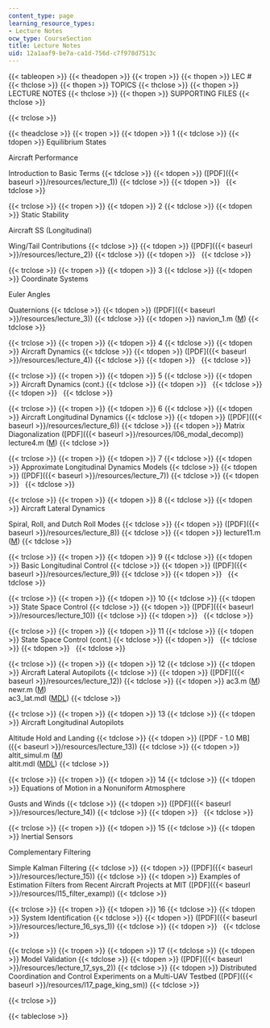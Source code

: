 ```yaml
---
content_type: page
learning_resource_types:
- Lecture Notes
ocw_type: CourseSection
title: Lecture Notes
uid: 12a1aaf9-be7a-ca1d-756d-c7f978d7513c
---
```


{{< tableopen >}}
{{< theadopen >}}
{{< tropen >}}
{{< thopen >}}
LEC #
{{< thclose >}}
{{< thopen >}}
TOPICS
{{< thclose >}}
{{< thopen >}}
LECTURE NOTES
{{< thclose >}}
{{< thopen >}}
SUPPORTING FILES
{{< thclose >}}

{{< trclose >}}

{{< theadclose >}}
{{< tropen >}}
{{< tdopen >}}
1
{{< tdclose >}}
{{< tdopen >}}
Equilibrium States  
  
Aircraft Performance  
  
Introduction to Basic Terms
{{< tdclose >}}
{{< tdopen >}}
([PDF]({{< baseurl >}}/resources/lecture_1))
{{< tdclose >}}
{{< tdopen >}}
 
{{< tdclose >}}

{{< trclose >}}
{{< tropen >}}
{{< tdopen >}}
2
{{< tdclose >}}
{{< tdopen >}}
Static Stability  
  
Aircraft SS (Longitudinal)  
  
Wing/Tail Contributions
{{< tdclose >}}
{{< tdopen >}}
([PDF]({{< baseurl >}}/resources/lecture_2))
{{< tdclose >}}
{{< tdopen >}}
 
{{< tdclose >}}

{{< trclose >}}
{{< tropen >}}
{{< tdopen >}}
3
{{< tdclose >}}
{{< tdopen >}}
Coordinate Systems  
  
Euler Angles  
  
Quaternions
{{< tdclose >}}
{{< tdopen >}}
([PDF]({{< baseurl >}}/resources/lecture_3))
{{< tdclose >}}
{{< tdopen >}}
navion\_1.m ([M](/courses/aeronautics-and-astronautics/16-333-aircraft-stability-and-control-fall-2004/lecture-notes/navion_1.m))
{{< tdclose >}}

{{< trclose >}}
{{< tropen >}}
{{< tdopen >}}
4
{{< tdclose >}}
{{< tdopen >}}
Aircraft Dynamics
{{< tdclose >}}
{{< tdopen >}}
([PDF]({{< baseurl >}}/resources/lecture_4))
{{< tdclose >}}
{{< tdopen >}}
 
{{< tdclose >}}

{{< trclose >}}
{{< tropen >}}
{{< tdopen >}}
5
{{< tdclose >}}
{{< tdopen >}}
Aircraft Dynamics (cont.)
{{< tdclose >}}
{{< tdopen >}}
 
{{< tdclose >}}
{{< tdopen >}}
 
{{< tdclose >}}

{{< trclose >}}
{{< tropen >}}
{{< tdopen >}}
6
{{< tdclose >}}
{{< tdopen >}}
Aircraft Longitudinal Dynamics
{{< tdclose >}}
{{< tdopen >}}
([PDF]({{< baseurl >}}/resources/lecture_6))
{{< tdclose >}}
{{< tdopen >}}
Matrix Diagonalization ([PDF]({{< baseurl >}}/resources/l06_modal_decomp))  
lecture4.m ([M](/courses/aeronautics-and-astronautics/16-333-aircraft-stability-and-control-fall-2004/lecture-notes/lecture4.m))
{{< tdclose >}}

{{< trclose >}}
{{< tropen >}}
{{< tdopen >}}
7
{{< tdclose >}}
{{< tdopen >}}
Approximate Longitudinal Dynamics Models
{{< tdclose >}}
{{< tdopen >}}
([PDF]({{< baseurl >}}/resources/lecture_7))
{{< tdclose >}}
{{< tdopen >}}
 
{{< tdclose >}}

{{< trclose >}}
{{< tropen >}}
{{< tdopen >}}
8
{{< tdclose >}}
{{< tdopen >}}
Aircraft Lateral Dynamics  
  
Spiral, Roll, and Dutch Roll Modes
{{< tdclose >}}
{{< tdopen >}}
([PDF]({{< baseurl >}}/resources/lecture_8))
{{< tdclose >}}
{{< tdopen >}}
lecture11.m ([M](/courses/aeronautics-and-astronautics/16-333-aircraft-stability-and-control-fall-2004/lecture-notes/lecture11.m))
{{< tdclose >}}

{{< trclose >}}
{{< tropen >}}
{{< tdopen >}}
9
{{< tdclose >}}
{{< tdopen >}}
Basic Longitudinal Control
{{< tdclose >}}
{{< tdopen >}}
([PDF]({{< baseurl >}}/resources/lecture_9))
{{< tdclose >}}
{{< tdopen >}}
 
{{< tdclose >}}

{{< trclose >}}
{{< tropen >}}
{{< tdopen >}}
10
{{< tdclose >}}
{{< tdopen >}}
State Space Control
{{< tdclose >}}
{{< tdopen >}}
([PDF]({{< baseurl >}}/resources/lecture_10))
{{< tdclose >}}
{{< tdopen >}}
 
{{< tdclose >}}

{{< trclose >}}
{{< tropen >}}
{{< tdopen >}}
11
{{< tdclose >}}
{{< tdopen >}}
State Space Control (cont.)
{{< tdclose >}}
{{< tdopen >}}
 
{{< tdclose >}}
{{< tdopen >}}
 
{{< tdclose >}}

{{< trclose >}}
{{< tropen >}}
{{< tdopen >}}
12
{{< tdclose >}}
{{< tdopen >}}
Aircraft Lateral Autopilots
{{< tdclose >}}
{{< tdopen >}}
([PDF]({{< baseurl >}}/resources/lecture_12))
{{< tdclose >}}
{{< tdopen >}}
ac3.m ([M](/courses/aeronautics-and-astronautics/16-333-aircraft-stability-and-control-fall-2004/lecture-notes/ac3.m))  
newr.m ([M](/courses/aeronautics-and-astronautics/16-333-aircraft-stability-and-control-fall-2004/lecture-notes/newr.m))  
ac3\_lat.mdl ([MDL](/courses/aeronautics-and-astronautics/16-333-aircraft-stability-and-control-fall-2004/lecture-notes/ac3_lat.mdl))
{{< tdclose >}}

{{< trclose >}}
{{< tropen >}}
{{< tdopen >}}
13
{{< tdclose >}}
{{< tdopen >}}
Aircraft Longitudinal Autopilots  
  
Altitude Hold and Landing
{{< tdclose >}}
{{< tdopen >}}
([PDF - 1.0 MB]({{< baseurl >}}/resources/lecture_13))
{{< tdclose >}}
{{< tdopen >}}
altit\_simul.m ([M](/courses/aeronautics-and-astronautics/16-333-aircraft-stability-and-control-fall-2004/lecture-notes/altit_simul.m))  
altit.mdl ([MDL](/courses/aeronautics-and-astronautics/16-333-aircraft-stability-and-control-fall-2004/lecture-notes/altit.mdl))
{{< tdclose >}}

{{< trclose >}}
{{< tropen >}}
{{< tdopen >}}
14
{{< tdclose >}}
{{< tdopen >}}
Equations of Motion in a Nonuniform Atmosphere  
  
Gusts and Winds
{{< tdclose >}}
{{< tdopen >}}
([PDF]({{< baseurl >}}/resources/lecture_14))
{{< tdclose >}}
{{< tdopen >}}
 
{{< tdclose >}}

{{< trclose >}}
{{< tropen >}}
{{< tdopen >}}
15
{{< tdclose >}}
{{< tdopen >}}
Inertial Sensors  
  
Complementary Filtering  
  
Simple Kalman Filtering
{{< tdclose >}}
{{< tdopen >}}
([PDF]({{< baseurl >}}/resources/lecture_15))
{{< tdclose >}}
{{< tdopen >}}
Examples of Estimation Filters from Recent Aircraft Projects at MIT ([PDF]({{< baseurl >}}/resources/l15_filter_examp))
{{< tdclose >}}

{{< trclose >}}
{{< tropen >}}
{{< tdopen >}}
16
{{< tdclose >}}
{{< tdopen >}}
System Identification
{{< tdclose >}}
{{< tdopen >}}
([PDF]({{< baseurl >}}/resources/lecture_16_sys_1))
{{< tdclose >}}
{{< tdopen >}}
 
{{< tdclose >}}

{{< trclose >}}
{{< tropen >}}
{{< tdopen >}}
17
{{< tdclose >}}
{{< tdopen >}}
Model Validation
{{< tdclose >}}
{{< tdopen >}}
([PDF]({{< baseurl >}}/resources/lecture_17_sys_2))
{{< tdclose >}}
{{< tdopen >}}
Distributed Coordination and Control Experiments on a Multi-UAV Testbed ([PDF]({{< baseurl >}}/resources/l17_page_king_sm))
{{< tdclose >}}

{{< trclose >}}

{{< tableclose >}}